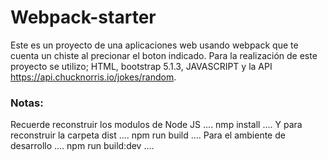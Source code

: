 # Webpack-starter
Este es un proyecto de una aplicaciones web usando webpack que te cuenta un chiste al precionar el boton indicado.
Para la realización de este proyecto se utilizo; HTML, bootstrap 5.1.3, JAVASCRIPT y la API https://api.chucknorris.io/jokes/random.

### Notas:
Recuerde reconstruir los modulos de Node JS
....
nmp install
....
Y para reconstruir la carpeta dist
....
npm run build
....
Para el ambiente de desarrollo
....
npm run build:dev
....